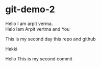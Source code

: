 # git-demo-2
Hello I am arpit verma.
<br>
Helo Iam Arpit vertma and You

This is my second day this repo and github

Hekki

Hello This is my second commit
